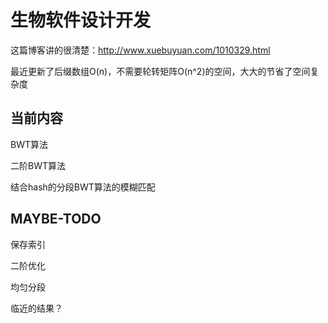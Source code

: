 # 生物软件设计开发

这篇博客讲的很清楚：http://www.xuebuyuan.com/1010329.html



最近更新了后缀数组O(n)，不需要轮转矩阵O(n^2)的空间，大大的节省了空间复杂度



## 当前内容

BWT算法

二阶BWT算法

结合hash的分段BWT算法的模糊匹配

## MAYBE-TODO

保存索引

二阶优化

均匀分段

临近的结果？